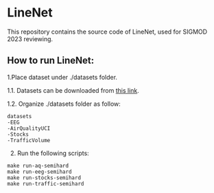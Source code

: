 # LineNet

This repository contains the source code of LineNet, used for SIGMOD 2023 reviewing.

## How to run LineNet:

1.Place dataset under ./datasets folder. 

1.1. Datasets can be downloaded from [this link](https://drive.google.com/file/d/1VVLtAqWeAB45ziCqRDwWUb0VYKz_Ymhb/view?usp=sharing).

1.2. Organize ./datasets folder as follow:

```
datasets
-EEG
-AirQualityUCI
-Stocks
-TrafficVolume
```

2. Run the following scripts:

```
make run-aq-semihard
make run-eeg-semihard
make run-stocks-semihard
make run-traffic-semihard
```
